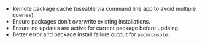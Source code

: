 * Remote package cache (useable via command line app to avoid multiple queries).
* Ensure packages don't overwrite existing installations.
* Ensure no updates are active for current package before updaing.
* Better error and package install failure output for `pacmconsole`.
